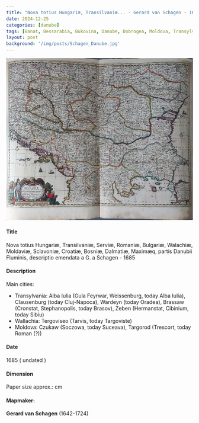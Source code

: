```yaml
---
title: "Nova totius Hungariæ, Transilvaniæ... - Gerard van Schagen - 1685"
date: 2024-12-25
categories: [danube]
tags: [Banat, Bessarabia, Bukovina, Danube, Dobrogea, Moldova, Transylvania, Wallachia]
layout: post
background: '/img/posts/Schagen_Danube.jpg'
---
```

![Map](/img/posts/Schagen_Danube.jpg "Map")
#### Title ####

Nova totius Hungariæ, Transilvaniæ, Serviæ, Romaniæ, Bulgariæ, Walachiæ, Moldaviæ, Sclavoniæ, Croatiæ, Bosniæ, Dalmatiæ, Maximæq, partis Danubii Fluminis, descriptio emendata a G. a Schagen - 1685

#### Description ####
Main cities: 
* Transylvania: Alba Iulia (Gula Feyrwar, Weissenburg, today Alba Iulia), Clausenburg (today Cluj-Napoca), Wardeyn (today Oradea), Brassaw (Cronstat, Stephanopolis, today Brasov), Zeben (Hermanstat, Cibinium, today Sibiu)
* Wallachia: Tergoviseo (Tarvis, today Targoviste)
* Moldova: Czukaw (Soczowa, today Suceava), Targorod (Trescort, today Roman (?))

#### Date ####
1685 ( undated )

#### Dimension ####
Paper size approx.: cm

#### Mapmaker: ####
**Gerard van Schagen** (1642-1724)